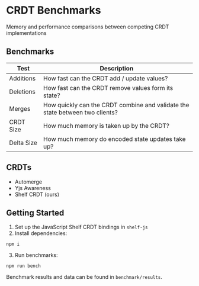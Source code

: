 # CRDT Benchmarks

Memory and performance comparisons between competing CRDT implementations

## Benchmarks

| Test       | Description                                                                  |
| ---------- | ---------------------------------------------------------------------------- |
| Additions  | How fast can the CRDT add / update values?                                   |
| Deletions  | How fast can the CRDT remove values form its state?                          |
| Merges     | How quickly can the CRDT combine and validate the state between two clients? |
| CRDT Size  | How much memory is taken up by the CRDT?                                     |
| Delta Size | How much memory do encoded state updates take up?                            |

## CRDTs

- Automerge
- Yjs Awareness
- Shelf CRDT (ours)

## Getting Started

1. Set up the JavaScript Shelf CRDT bindings in `shelf-js`
2. Install dependencies:

```
npm i
```

3. Run benchmarks:

```
npm run bench
```

Benchmark results and data can be found in `benchmark/results`.
